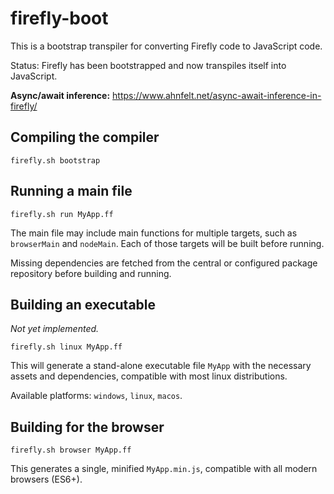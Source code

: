 # firefly-boot
This is a bootstrap transpiler for converting Firefly code to JavaScript code.

Status: Firefly has been bootstrapped and now transpiles itself into JavaScript.

**Async/await inference:** https://www.ahnfelt.net/async-await-inference-in-firefly/

## Compiling the compiler

```
firefly.sh bootstrap
```

## Running a main file

```
firefly.sh run MyApp.ff
```

The main file may include main functions for multiple targets, such as `browserMain` and `nodeMain`. 
Each of those targets will be built before running. 

Missing dependencies are fetched from the central or configured package repository before building and running.

## Building an executable

*Not yet implemented.*

```
firefly.sh linux MyApp.ff
```

This will generate a stand-alone executable file `MyApp` with the necessary assets and dependencies, compatible with most linux distributions. 

Available platforms: `windows`, `linux`, `macos`.

## Building for the browser

```
firefly.sh browser MyApp.ff
```

This generates a single, minified `MyApp.min.js`, compatible with all modern browsers (ES6+).
